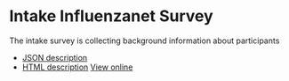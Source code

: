 Intake Influenzanet Survey
===================

The intake survey is collecting background information about participants

- [JSON description](./survey.json)
- [HTML description](./survey.html)  [View online](https://influenzanet.github.io/surveys-standards/surveys/intake/survey.html)

